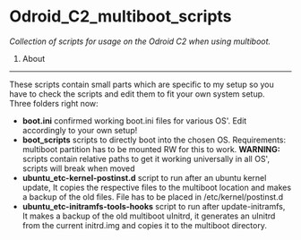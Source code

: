 Odroid_C2_multiboot_scripts
==========

*Collection of scripts for usage on the Odroid C2 when using multiboot.*  

1. About
--------

These scripts contain small parts which are specific to my setup so you have to check the scripts and edit them to fit your own system setup.  
Three folders right now: 
- **boot.ini** confirmed working boot.ini files for various OS'. Edit accordingly to your own setup!
- **boot_scripts** scripts to directly boot into the chosen OS. Requirements: multiboot partition has to be mounted RW for this to work. **WARNING:** scripts contain relative paths to get it working universally in all OS', scripts will break when moved 
- **ubuntu_etc-kernel-postinst.d** script to run after an ubuntu kernel update, It copies the respective files to the multiboot location and makes a backup of the old files. File has to be placed in /etc/kernel/postinst.d
- **ubuntu_etc-initramfs-tools-hooks** script to run after update-initramfs, It makes a backup of the old multiboot uInitrd, it generates an uInitrd from the current initrd.img and copies it to the multiboot directory.
